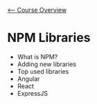 [<-- Course Overview](../../1-Overview/overview.md)
# NPM Libraries
* What is NPM?
* Adding new libraries
* Top used libraries
 * Angular
 * React
 * ExpressJS